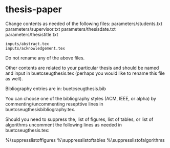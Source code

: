 # thesis-paper

Change contents as needed of the following files:
    parameters/students.txt
    parameters/supervisor.txt
    parameters/thesisdate.txt
    parameters/thesistitle.txt

    inputs/abstract.tex
    inputs/acknowledgement.tex

Do not rename any of the above files.

Other contents are related to your particular thesis and should be
named and input in buetcseugthesis.tex (perhaps you would like to
rename this file as well).

Bibliography entries are in:
    buetcseugthesis.bib

You can choose one of the bibliography styles (ACM, IEEE, or alpha) by
commenting/uncommenting resepttive lines in buetcseugthesisbibliography.tex.

Should you need to suppress the,
   list of figures,
   list of tables, or
   list of algorithms
uncomment the following lines as needed in buetcseugthesis.tex:

%\suppresslistoffigures 
%\suppresslistoftables
%\suppresslistofalgorithms

